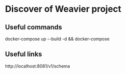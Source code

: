# Discover of Weavier project


## Useful commands
docker-compose up --build -d && docker-compose

## Useful links
http://localhost:8081/v1/schema